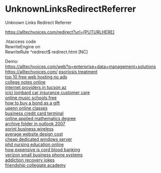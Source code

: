 # UnknownLinksRedirectReferrer
 Unknown Links Redirect Referrer<br>

https://alltechvoices.com/redirect?url=[PUTURLHERE]<br>

.htaccess code<br>
RewriteEngine on<br>
RewriteRule ^redirect$ redirect.html [NC]<br>

Demo:<br>
https://alltechvoices.com/web?q=enterprise+data+management+solutions <br>
https://alltechvoices.com/
		<a target='_blank' title='psoriosis treatment' href='https://alltechvoices.com/web?q=psoriosis+treatment'>psoriosis treatment</a>
<br />		<a target='_blank' title='top 10 free web hosting no ads' href='https://alltechvoices.com/web?q=top+10+free+web+hosting+no+ads'>top 10 free web hosting no ads</a>
<br />		<a target='_blank' title='college notes online' href='https://alltechvoices.com/web?q=college+notes+online'>college notes online</a>
<br />		<a target='_blank' title='internet providers in tucson az' href='https://alltechvoices.com/web?q=internet+providers+in+tucson+az'>internet providers in tucson az</a>
<br />		<a target='_blank' title='icici lombard car insurance customer care' href='https://alltechvoices.com/web?q=icici+lombard+car+insurance+customer+care'>icici lombard car insurance customer care</a>
<br />		<a target='_blank' title='online music schools free' href='https://alltechvoices.com/web?q=online+music+schools+free'>online music schools free</a>
<br />		<a target='_blank' title='how to buy a bond as a gift' href='https://alltechvoices.com/web?q=how+to+buy+a+bond+as+a+gift'>how to buy a bond as a gift</a>
<br />		<a target='_blank' title='upenn online classes' href='https://alltechvoices.com/web?q=upenn+online+classes'>upenn online classes</a>
<br />		<a target='_blank' title='business credit card terminal' href='https://alltechvoices.com/web?q=business+credit+card+terminal'>business credit card terminal</a>
<br />		<a target='_blank' title='online applied mathematics degree' href='https://alltechvoices.com/web?q=online+applied+mathematics+degree'>online applied mathematics degree</a>
<br />		<a target='_blank' title='archive folder in outlook 2007' href='https://alltechvoices.com/web?q=archive+folder+in+outlook+2007'>archive folder in outlook 2007</a>
<br />		<a target='_blank' title='sprint business wireless' href='https://alltechvoices.com/web?q=sprint+business+wireless'>sprint business wireless</a>
<br />		<a target='_blank' title='average website design cost' href='https://alltechvoices.com/web?q=average+website+design+cost'>average website design cost</a>
<br />		<a target='_blank' title='cheap dedicated windows server' href='https://alltechvoices.com/web?q=cheap+dedicated+windows+server'>cheap dedicated windows server</a>
<br />		<a target='_blank' title='phd nursing education online' href='https://alltechvoices.com/web?q=phd+nursing+education+online'>phd nursing education online</a>
<br />		<a target='_blank' title='how expensive is cord blood banking' href='https://alltechvoices.com/web?q=how+expensive+is+cord+blood+banking'>how expensive is cord blood banking</a>
<br />		<a target='_blank' title='verizon small business phone systems' href='https://alltechvoices.com/web?q=verizon+small+business+phone+systems'>verizon small business phone systems</a>
<br />		<a target='_blank' title='addiction recovery jokes' href='https://alltechvoices.com/web?q=addiction+recovery+jokes'>addiction recovery jokes</a>
<br />		<a target='_blank' title='friendship collegiate academy' href='https://alltechvoices.com/web?q=friendship+collegiate+academy'>friendship collegiate academy</a>
